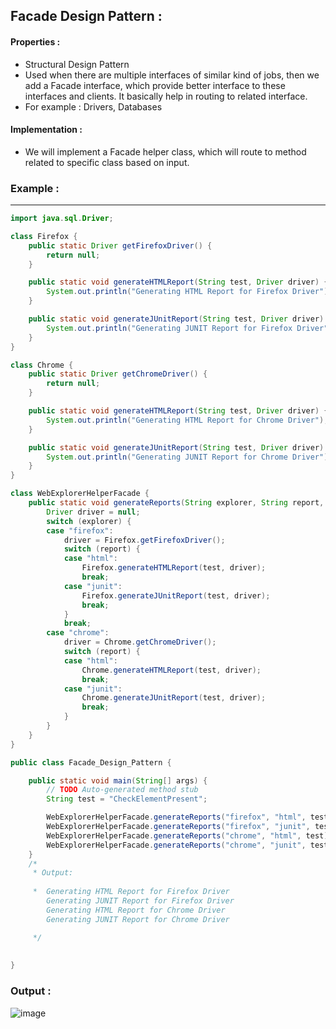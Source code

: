 ## Facade Design Pattern :

#### Properties :

- Structural Design Pattern
- Used when there are multiple interfaces of similar kind of jobs, then we add a Facade interface, which provide better interface to these interfaces and clients. It basically help in routing to related interface. 
- For example : Drivers, Databases


#### Implementation :

- We will implement a Facade helper class, which will route to method related to specific class based on input. 


### Example :

------------------------------------------------------------------------------------------------------------


```java
import java.sql.Driver;

class Firefox {
	public static Driver getFirefoxDriver() {
		return null;
	}

	public static void generateHTMLReport(String test, Driver driver) {
		System.out.println("Generating HTML Report for Firefox Driver");
	}

	public static void generateJUnitReport(String test, Driver driver) {
		System.out.println("Generating JUNIT Report for Firefox Driver");
	}
}

class Chrome {
	public static Driver getChromeDriver() {
		return null;
	}

	public static void generateHTMLReport(String test, Driver driver) {
		System.out.println("Generating HTML Report for Chrome Driver");
	}

	public static void generateJUnitReport(String test, Driver driver) {
		System.out.println("Generating JUNIT Report for Chrome Driver");
	}
}

class WebExplorerHelperFacade {
	public static void generateReports(String explorer, String report, String test) {
		Driver driver = null;
		switch (explorer) {
		case "firefox":
			driver = Firefox.getFirefoxDriver();
			switch (report) {
			case "html":
				Firefox.generateHTMLReport(test, driver);
				break;
			case "junit":
				Firefox.generateJUnitReport(test, driver);
				break;
			}
			break;
		case "chrome":
			driver = Chrome.getChromeDriver();
			switch (report) {
			case "html":
				Chrome.generateHTMLReport(test, driver);
				break;
			case "junit":
				Chrome.generateJUnitReport(test, driver);
				break;
			}
		}
	}
}

public class Facade_Design_Pattern {

	public static void main(String[] args) {
		// TODO Auto-generated method stub
		String test = "CheckElementPresent";

		WebExplorerHelperFacade.generateReports("firefox", "html", test);
		WebExplorerHelperFacade.generateReports("firefox", "junit", test);
		WebExplorerHelperFacade.generateReports("chrome", "html", test);
		WebExplorerHelperFacade.generateReports("chrome", "junit", test);
	}
	/*
	 * Output:
	 
	 * 	Generating HTML Report for Firefox Driver
		Generating JUNIT Report for Firefox Driver
		Generating HTML Report for Chrome Driver
		Generating JUNIT Report for Chrome Driver

	 */
	
		
}


```

### Output :

![image](https://user-images.githubusercontent.com/23376002/177173093-42f943f7-7b71-4d64-a047-f913b0503f6d.png)







